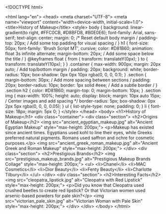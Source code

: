 &lt;!DOCTYPE html>

&lt;html lang="en">
&lt;head>
&lt;meta charset="UTF-8">
&lt;meta name="viewport" content="width=device-width, initial-scale=1.0">
&lt;title>History of Makeup&lt;/title>
&lt;style>
body {
background: linear-gradient(to right, #FFC0CB, #D8BFD8, #B0E0E6);
font-family: Arial, sans-serif;
text-align: center;
margin: 0; /* Reset default body margin /
padding-top: 20px; / Add some top padding for visual spacing /
}
h1 {
font-size: 50px;
font-family: 'Brush Script MT', cursive;
color: #D81B60;
animation: float 3s infinite alternate;
margin-bottom: 20px; / Add some space below the title /
}
@keyframes float {
from { transform: translateY(0px); }
to { transform: translateY(10px); }
}
.container {
max-width: 900px;
margin: 20px auto; / Add top/bottom margin /
padding: 20px;
background: white;
border-radius: 10px;
box-shadow: 0px 0px 10px rgba(0, 0, 0, 0.1);
}
.section {
margin-bottom: 30px; / Add more spacing between sections /
padding: 20px;
border-radius: 10px;
border: 1px solid #eee; / Add a subtle border /
}
.section h2 {
color: #D81B60;
margin-top: 0;
margin-bottom: 10px;
}
.section img {
max-width: 100%;
height: auto;
display: block;
margin: 10px auto 15px; / Center images and add spacing */
border-radius: 5px;
box-shadow: 0px 2px 5px rgba(0, 0, 0, 0.05);
}
ul {
list-style-type: none;
padding: 0;
}
li {
font-size: 18px;
margin: 5px 0;
}
&lt;/style>
&lt;/head>
&lt;body>
&lt;h1>History of Makeup&lt;/h1>
&lt;div class="container">
&lt;div class="section">
&lt;h2>Origins of Makeup&lt;/h2>
&lt;img src="ancient_egyptian_makeup.jpg" alt="Ancient Egyptian Makeup" style="max-height: 200px;">
&lt;p>Makeup has existed since ancient times. Egyptians used kohl to line their eyes, while Greeks preferred natural pigments. Romans used saffron and ochre for cosmetic purposes.&lt;/p>
&lt;img src="ancient_greek_roman_makeup.jpg" alt="Ancient Greek and Roman Makeup" style="max-height: 200px;">
&lt;/div>
&lt;div class="section">
&lt;h2>Prestigious Brands&lt;/h2>
&lt;img src="prestigious_makeup_brands.jpg" alt="Prestigious Makeup Brands Collage" style="max-height: 200px;">
&lt;ul>
&lt;li>Chanel&lt;/li>
&lt;li>MAC Cosmetics&lt;/li>
&lt;li>Dior Beauty&lt;/li>
&lt;li>Fenty Beauty&lt;/li>
&lt;li>Charlotte Tilbury&lt;/li>
&lt;/ul>
&lt;/div>
&lt;div class="section">
&lt;h2>Interesting Facts&lt;/h2>
&lt;img src="cleopatra_lipstick.jpg" alt="Cleopatra with Red Lipstick" style="max-height: 200px;">
&lt;p>Did you know that Cleopatra used crushed beetles to create red lipstick? Or that Victorian women used arsenic-based powders for pale skin?&lt;/p>
&lt;img src="victorian_pale_skin.jpg" alt="Victorian Woman with Pale Skin" style="max-height: 200px;">
&lt;/div>
&lt;/div>
&lt;/body>
&lt;/html>
